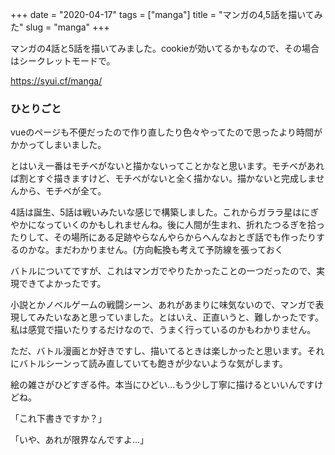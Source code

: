 +++
date = "2020-04-17"
tags = ["manga"]
title = "マンガの4,5話を描いてみた"
slug = "manga"
+++

マンガの4話と5話を描いてみました。cookieが効いてるかもなので、その場合はシークレットモードで。

https://syui.cf/manga/

### ひとりごと

vueのページも不便だったので作り直したり色々やってたので思ったより時間がかかってしまいました。

とはいえ一番はモチベがないと描かないってことかなと思います。モチベがあれば割とすぐ描きますけど、モチベがないと全く描かない。描かないと完成しませんから、モチベが全て。

4話は誕生、5話は戦いみたいな感じで構築しました。これからガララ星はにぎやかになっていくのかもしれませんね。後に人間が生まれ、折れたつるぎを拾ったりして、その場所にある足跡やらなんやらからへんなおとぎ話でも作ったりするのかな。まだわかりません。(方向転換も考えて予防線を張っておく

バトルについてですが、これはマンガでやりたかったことの一つだったので、実現できてよかったです。

小説とかノベルゲームの戦闘シーン、あれがあまりに味気ないので、マンガで表現してみたいなあと思っていました。とはいえ、正直いうと、難しかったです。私は感覚で描いたりするだけなので、うまく行っているのかもわかりません。

ただ、バトル漫画とか好きですし、描いてるときは楽しかったと思います。それにバトルシーンって読み直していても飽きが少ないような気がします。

絵の雑さがひどすぎる件。本当にひどい...もう少し丁寧に描けるといいんですけどね。

「これ下書きですか？」

「いや、あれが限界なんですよ...」

